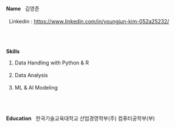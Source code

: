 **Name**
&nbsp;&nbsp;김영준<br></br>
&nbsp;&nbsp;Linkedin : https://www.linkedin.com/in/youngjun-kim-052a25232/<br></br>

<br></br>
**Skills**
1. Data Handling with Python & R<br></br>
2. Data Analysis<br></br>
3. ML & AI Modeling<br></br>

<br></br>
**Education**
&nbsp;&nbsp;한국기술교육대학교 산업경영학부(주) 컴퓨터공학부(부)<br></br>
